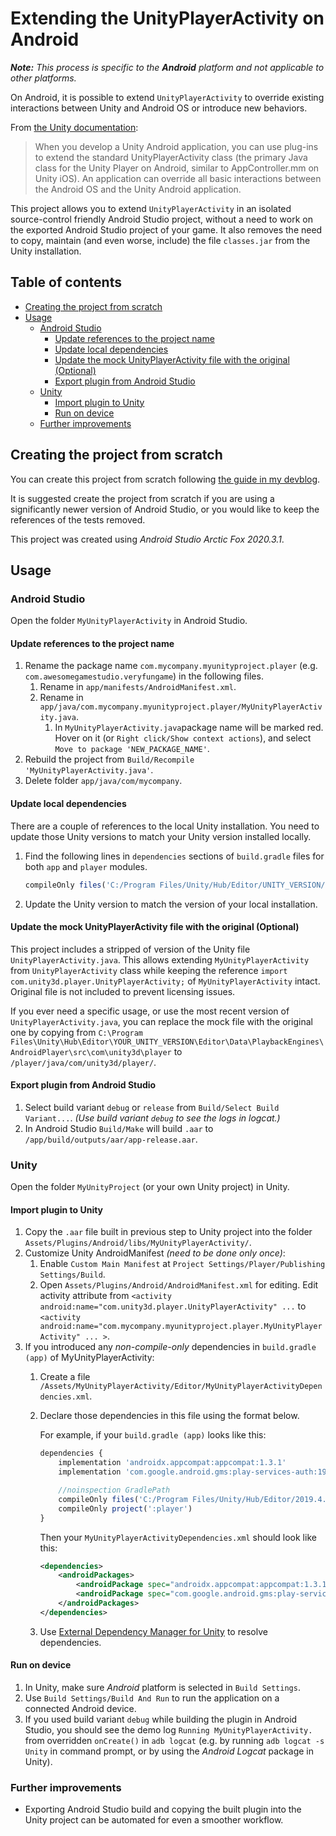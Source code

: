 # Extending the UnityPlayerActivity on Android

***Note:*** *This process is specific to the **Android** platform and not applicable to other platforms.*

On Android, it is possible to extend `UnityPlayerActivity` to override existing interactions between Unity and Android OS or introduce new behaviors.

From [the Unity documentation](https://docs.unity3d.com/Manual/AndroidUnityPlayerActivity.html):

> When you develop a Unity Android application, you can use plug-ins to extend the standard UnityPlayerActivity class (the primary Java class for the Unity Player on Android, similar to AppController.mm on Unity iOS). An application can override all basic interactions between the Android OS and the Unity Android application.

This project allows you to extend `UnityPlayerActivity` in an isolated source-control friendly Android Studio project, without a need to work on the exported Android Studio project of your game. It also removes the need to copy, maintain (and even worse, include) the file `classes.jar` from the Unity installation.

## Table of contents

- [Creating the project from scratch](#creating-the-project-from-scratch)
- [Usage](#usage)
   * [Android Studio](#android-studio)
      + [Update references to the project name](#update-references-to-the-project-name)
      + [Update local dependencies](#update-local-dependencies)
      + [Update the mock UnityPlayerActivity file with the original (Optional)](#update-the-mock-unityplayeractivity-file-with-the-original--optional-)
      + [Export plugin from Android Studio](#export-plugin-from-android-studio)
   * [Unity](#unity)
      + [Import plugin to Unity](#import-plugin-to-unity)
      + [Run on device](#run-on-device)
   * [Further improvements](#further-improvements)
   
## Creating the project from scratch

You can create this project from scratch following [the guide in my devblog](https://guneyozsan.github.io/extending-the-unity-player-activity-on-android/).

It is suggested create the project from scratch if you are using a significantly newer version of Android Studio, or you would like to keep the references of the tests removed.

This project was created using *Android Studio Arctic Fox 2020.3.1*.

## Usage

### Android Studio

Open the folder `MyUnityPlayerActivity` in Android Studio.

#### Update references to the project name

1. Rename the package name `com.mycompany.myunityproject.player` (e.g. `com.awesomegamestudio.veryfungame`) in the following files.
   1. Rename in `app/manifests/AndroidManifest.xml`.
   2. Rename in `app/java/com.mycompany.myunityproject.player/MyUnityPlayerActivity.java`.
      1. In `MyUnityPlayerActivity.java`package name will be marked red. Hover on it (or `Right click/Show context actions`), and select `Move to package 'NEW_PACKAGE_NAME'`.
2. Rebuild the project from `Build/Recompile 'MyUnityPlayerActivity.java'`.
3. Delete folder `app/java/com/mycompany`.

#### Update local dependencies 

There are a couple of references to the local Unity installation. You need to update those Unity versions to match your Unity version installed locally.

1. Find the following lines in `dependencies` sections of `build.gradle` files for both `app` and `player` modules.
   ```js
   compileOnly files('C:/Program Files/Unity/Hub/Editor/UNITY_VERSION/Editor/Data/PlaybackEngines/AndroidPlayer/Variations/mono/Release/Classes/classes.jar)
   ```
2. Update the Unity version to match the version of your local installation.

#### Update the mock UnityPlayerActivity file with the original (Optional)

This project includes a stripped of version of the Unity file `UnityPlayerActivity.java`. This allows extending `MyUnityPlayerActivity` from `UnityPlayerActivity` class while keeping the reference `import com.unity3d.player.UnityPlayerActivity;` of `MyUnityPlayerActivity` intact. Original file is not included to prevent licensing issues.

If you ever need a specific usage, or use the most recent version of `UnityPlayerActivity.java`, you can replace the mock file with the original one by copying from `C:\Program Files\Unity\Hub\Editor\YOUR_UNITY_VERSION\Editor\Data\PlaybackEngines\AndroidPlayer\src\com\unity3d\player` to `/player/java/com/unity3d/player/`.

#### Export plugin from Android Studio

1. Select build variant `debug` or `release` from `Build/Select Build Variant...`. *(Use build variant `debug` to see the logs in logcat.)*
2. In Android Studio `Build/Make` will build `.aar` to `/app/build/outputs/aar/app-release.aar`.

### Unity

Open the folder `MyUnityProject` (or your own Unity project) in Unity.

#### Import plugin to Unity

1. Copy the `.aar` file built in previous step to Unity project into the folder `Assets/Plugins/Android/libs/MyUnityPlayerActivity/`.
2. Customize Unity AndroidManifest *(need to be done only once)*:
   1. Enable `Custom Main Manifest` at `Project Settings/Player/Publishing Settings/Build`.
   2. Open `Assets/Plugins/Android/AndroidManifest.xml` for editing. Edit activity attribute from `<activity android:name="com.unity3d.player.UnityPlayerActivity" ...` to `<activity android:name="com.mycompany.myunityproject.player.MyUnityPlayerActivity" ... >`.
3. If you introduced any *non-compile-only* dependencies in `build.gradle (app)` of MyUnityPlayerActivity:
   1. Create a file `/Assets/MyUnityPlayerActivity/Editor/MyUnityPlayerActivityDependencies.xml`.
   2. Declare those dependencies in this file using the format below.
      
      For example, if your `build.gradle (app)` looks like this:

      ```js
      dependencies {
          implementation 'androidx.appcompat:appcompat:1.3.1'
          implementation 'com.google.android.gms:play-services-auth:19.2.0'

          //noinspection GradlePath
          compileOnly files('C:/Program Files/Unity/Hub/Editor/2019.4.33f1/Editor/Data/PlaybackEngines/AndroidPlayer/Variations/mono/Release/Classes/classes.jar')
          compileOnly project(':player')
      }
      ```
      
      Then your `MyUnityPlayerActivityDependencies.xml` should look like this:
      ```xml
      <dependencies>
          <androidPackages>
              <androidPackage spec="androidx.appcompat:appcompat:1.3.1"/>
              <androidPackage spec="com.google.android.gms:play-services-auth:19.2.0"/>
          </androidPackages>
      </dependencies>
      ```
   3. Use [External Dependency Manager for Unity](https://github.com/googlesamples/unity-jar-resolver) to resolve dependencies.

#### Run on device

1. In Unity, make sure *Android* platform is selected in `Build Settings`.
2. Use `Build Settings/Build And Run` to run the application on a connected Android device.
3. If you used build variant `debug` while building the plugin in Android Studio, you should see the demo log `Running MyUnityPlayerActivity.` from overridden `onCreate()` in `adb logcat` (e.g. by running `adb logcat -s Unity` in command prompt, or by using the *Android Logcat* package in Unity).

### Further improvements

- Exporting Android Studio build and copying the built plugin into the Unity project can be automated for even a smoother workflow.
